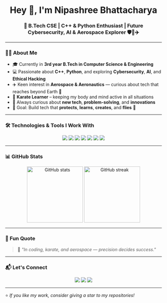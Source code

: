 <!-- README.md for Nipashree's GitHub Profile -->

<h1 align="center">Hey 👋, I'm Nipashree Bhattacharya</h1>
<h3 align="center">🚀 B.Tech CSE | C++ & Python Enthusiast | Future Cybersecurity, AI & Aerospace Explorer 🛡️🤖✈️</h3>

---

### 🧑‍💻 About Me
- 🎓 Currently in **3rd year B.Tech in Computer Science & Engineering**
- 💻 Passionate about **C++**, **Python**, and exploring **Cybersecurity**, **AI**, and **Ethical Hacking**
- ✈️ Keen interest in **Aerospace & Aeronautics** — curious about tech that reaches beyond Earth 🌌
- 🥋 **Karate Learner** – keeping my body and mind active in all situations
- 🌱 Always curious about **new tech**, **problem-solving**, and **innovations**
- 🎯 Goal: Build tech that **protects**, **learns**, **creates**, and **flies** 🚀

---

### 🛠️ Technologies & Tools I Work With
<p align="center">
<img src="https://img.shields.io/badge/C++-00599C?style=for-the-badge&logo=cplusplus&logoColor=white" />
<img src="https://img.shields.io/badge/Python-3776AB?style=for-the-badge&logo=python&logoColor=white" />
<img src="https://img.shields.io/badge/Linux-FCC624?style=for-the-badge&logo=linux&logoColor=black" />
<img src="https://img.shields.io/badge/HTML5-E34F26?style=for-the-badge&logo=html5&logoColor=white" />
<img src="https://img.shields.io/badge/Cybersecurity-0A0A0A?style=for-the-badge&logo=hackaday&logoColor=white" />
<img src="https://img.shields.io/badge/AI-FF6F00?style=for-the-badge&logo=openai&logoColor=white" />
<img src="https://img.shields.io/badge/Aerospace%20Tech-1E90FF?style=for-the-badge&logo=rocket&logoColor=white" />
</p>

---

### 📊 GitHub Stats
<p align="center">
<img src="https://github-readme-stats.vercel.app/api?username=Nipashree&show_icons=true&theme=tokyonight" alt="GitHub stats" height="180" />
<img src="https://github-readme-streak-stats.herokuapp.com/?user=Nipashree&theme=tokyonight" alt="GitHub streak" height="180" />
</p>

---

### 🌟 Fun Quote
> 🥋 *"In coding, karate, and aerospace — precision decides success."*

---

### 📬 Let's Connect
<p align="center">
<a href="https://github.com/Nipashree"><img src="https://img.shields.io/badge/GitHub-181717?style=for-the-badge&logo=github" /></a>
<a href="https://linkedin.com/in/YOUR-LINKEDIN"><img src="https://img.shields.io/badge/LinkedIn-0A66C2?style=for-the-badge&logo=linkedin" /></a>
<a href="mailto:YOUR-EMAIL@example.com"><img src="https://img.shields.io/badge/Email-D14836?style=for-the-badge&logo=gmail&logoColor=white" /></a>
</p>

---

⭐ *If you like my work, consider giving a star to my repositories!*
